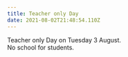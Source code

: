 ```yaml
---
title: Teacher only Day
date: 2021-08-02T21:48:54.110Z
---
```

Teacher only Day on Tuesday 3 August.  
No school for students.